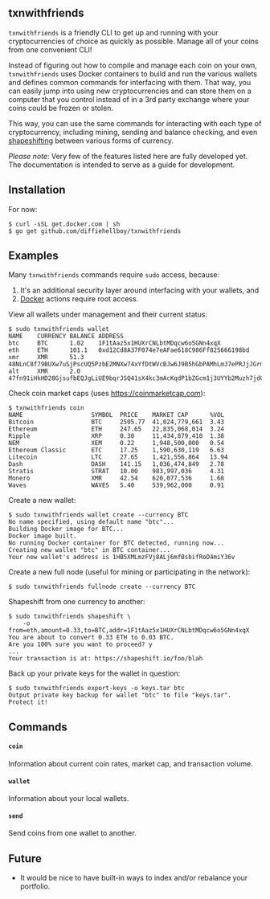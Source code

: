 ## txnwithfriends

`txnwithfriends` is a friendly CLI to get up and running with your
cryptocurrencies of choice as quickly as possible. Manage all of your coins from
one convenient CLI!

Instead of figuring out how to compile and manage each coin on your own,
`txnwithfriends` uses Docker containers to build and run the various wallets and
defines common commands for interfacing with them. That way, you can easily jump
into using new cryptocurrencies and can store them on a computer that you
control instead of in a 3rd party exchange where your coins could be frozen or
stolen.

This way, you can use the same commands for interacting with each type of
cryptocurrency, including mining, sending and balance checking, and even
[shapeshifting](https://shapeshift.io) between various forms of currency.

_Please note_: Very few of the features listed here are fully developed yet. The
documentation is intended to serve as a guide for development.

## Installation

For now:

```
$ curl -sSL get.docker.com | sh
$ go get github.com/diffiehellboy/txnwithfriends
```

## Examples

Many `txnwithfriends` commands require `sudo` access, because:

1. It's an additional security layer around interfacing with your wallets, and
2. [Docker](https://github.com/docker/docker) actions require root access.

View all wallets under management and their current status:

```
$ sudo txnwithfriends wallet
NAME    CURRENCY BALANCE ADDRESS
btc     BTC      1.02    1F1tAaz5x1HUXrCNLbtMDqcw6o5GNn4xqX
eth     ETH      101.1   0xd12Cd8A37F074e7eAFae618C986Ff825666198bd
xmr     XMR      51.3    48NLnC8f79BUXw7uSjPscUQ5PzbE2MNXw74xYfDtWVcBJw6J9B5hGbPAMhLmJ7ePRJjJGrmGWomqX7wkjotfFwBw6ubW9zh
alt     XMR      2.0     47fn91iHkHD28GjsufbEQJgLiUE9bqrJSQ41sX4kc3mAcKqdP1bZGcm1j3UYYb2Muzh7jdCYPi9vJLwrb2PUrDLBFa17mkX 
```

Check coin market caps (uses https://coinmarketcap.com):

```
$ txnwithfriends coin
NAME                   SYMBOL  PRICE    MARKET CAP      %VOL
Bitcoin                BTC     2505.77  41,024,779,661  3.43
Ethereum               ETH     247.65   22,835,068,014  3.24
Ripple                 XRP     0.30     11,434,879,410  1.38
NEM                    XEM     0.22     1,948,500,000   0.54
Ethereum Classic       ETC     17.25    1,590,630,119   6.63
Litecoin               LTC     27.65    1,421,556,864   13.94
Dash                   DASH    141.15   1,036,474,849   2.78
Stratis                STRAT   10.00    983,997,036     4.31
Monero                 XMR     42.54    620,077,536     1.68
Waves                  WAVES   5.40     539,962,000     0.91
```

Create a new wallet:

```
$ sudo txnwithfriends wallet create --currency BTC
No name specified, using default name "btc"...
Building Docker image for BTC...
Docker image built.
No running Docker container for BTC detected, running now...
Creating new wallet "btc" in BTC container...
Your new wallet's address is 1HB5XMLmzFVj8ALj6mfBsbifRoD4miY36v
```

Create a new full node (useful for mining or participating in the network):

```
$ sudo txnwithfriends fullnode create --currency BTC
```

Shapeshift from one currency to another:

```
$ sudo txnwithfriends shapeshift \
    -o from=eth,amount=0.33,to=BTC,addr=1F1tAaz5x1HUXrCNLbtMDqcw6o5GNn4xqX
You are about to convert 0.33 ETH to 0.03 BTC.
Are you 100% sure you want to proceed? y
...
Your transaction is at: https://shapeshift.io/foo/blah
```

Back up your private keys for the wallet in question:

```
$ sudo txnwithfriends export-keys -o keys.tar btc
Output private key backup for wallet "btc" to file "keys.tar".  Protect it!
```

## Commands

#### `coin`

Information about current coin rates, market cap, and transaction volume.

#### `wallet`

Information about your local wallets.

#### `send`

Send coins from one wallet to another.

## Future

- It would be nice to have built-in ways to index and/or rebalance your
  portfolio.
